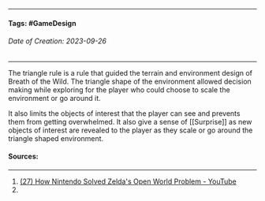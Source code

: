 __________________________________________________________________________
#### **Tags:** #GameDesign 
###### *Date of Creation: 2023-09-26*
__________________________________________________________________________

The triangle rule is a rule that guided the terrain and environment design of Breath of the Wild. The triangle shape of the environment allowed decision making while exploring for the player who could choose to scale the environment or go around it. 

It also limits the objects of interest that the player can see and prevents them from getting overwhelmed. It also give a sense of [[Surprise]] as new objects of interest are revealed to the player as they scale or go around the triangle shaped environment. 
#### Sources:
__________________________________________________________________________
1. [(27) How Nintendo Solved Zelda's Open World Problem - YouTube](https://www.youtube.com/watch?v=CZzcVs8tNfE&t=6s&ab_channel=GameMaker%27sToolkit)
2. 